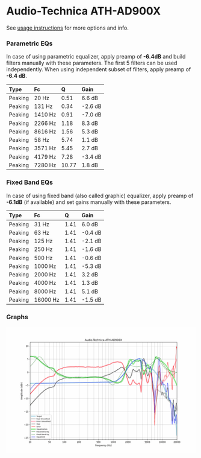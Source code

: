 # Audio-Technica ATH-AD900X
See [usage instructions](https://github.com/jaakkopasanen/AutoEq#usage) for more options and info.

### Parametric EQs
In case of using parametric equalizer, apply preamp of **-6.4dB** and build filters manually
with these parameters. The first 5 filters can be used independently.
When using independent subset of filters, apply preamp of **-6.4 dB**.

| Type    | Fc      |     Q | Gain    |
|:--------|:--------|:------|:--------|
| Peaking | 20 Hz   |  0.51 | 6.6 dB  |
| Peaking | 131 Hz  |  0.34 | -2.6 dB |
| Peaking | 1410 Hz |  0.91 | -7.0 dB |
| Peaking | 2266 Hz |  1.18 | 8.3 dB  |
| Peaking | 8616 Hz |  1.56 | 5.3 dB  |
| Peaking | 58 Hz   |  5.74 | 1.1 dB  |
| Peaking | 3571 Hz |  5.45 | 2.7 dB  |
| Peaking | 4179 Hz |  7.28 | -3.4 dB |
| Peaking | 7280 Hz | 10.77 | 1.8 dB  |

### Fixed Band EQs
In case of using fixed band (also called graphic) equalizer, apply preamp of **-6.1dB**
(if available) and set gains manually with these parameters.

| Type    | Fc       |    Q | Gain    |
|:--------|:---------|:-----|:--------|
| Peaking | 31 Hz    | 1.41 | 6.0 dB  |
| Peaking | 63 Hz    | 1.41 | -0.4 dB |
| Peaking | 125 Hz   | 1.41 | -2.1 dB |
| Peaking | 250 Hz   | 1.41 | -1.6 dB |
| Peaking | 500 Hz   | 1.41 | -0.6 dB |
| Peaking | 1000 Hz  | 1.41 | -5.3 dB |
| Peaking | 2000 Hz  | 1.41 | 3.2 dB  |
| Peaking | 4000 Hz  | 1.41 | 1.3 dB  |
| Peaking | 8000 Hz  | 1.41 | 5.1 dB  |
| Peaking | 16000 Hz | 1.41 | -1.5 dB |

### Graphs
![](./Audio-Technica%20ATH-AD900X.png)